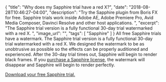 {
  "title": "Why does my Sapphire trial have a red X?",
  "date": "2018-08-28T10:46:27-04:00",
  "description": "Try the Sapphire plugin from Boris FX for free. Sapphire trials work inside Adobe AE, Adobe Premiere Pro, Avid Media Composer, Davinci Resolve and other host applications. ",
  "excerpt": "The Sapphire trial version is a fully functional 30-day trial watermarked with a red X. ",
  "image_url": "",
  "tags": [
    "Sapphire"
  ]
}
All free Sapphire trials have a watermark. The Sapphire trial version is a fully functional 30-day trial watermarked with a red X. We designed the watermark to be as unobtrusive as possible so the effects can be properly auditioned and experienced. After the 30-day trial times out, Sapphire will begin to render black frames. If you [purchase a Sapphire license](/store/?collection=sapphire&product=sapphire), the watermark will disappear and Sapphire will begin to render perfectly.

[Download your free Sapphire trial.](/downloads/?&product=Sapphire)